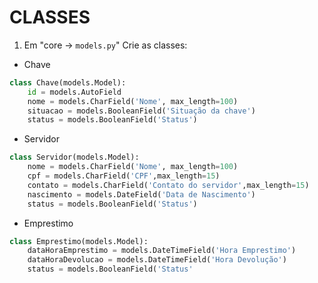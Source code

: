 # CLASSES 
1. Em "core -> ``models.py``"
  Crie as classes:  

- Chave   

``` python
class Chave(models.Model):
    id = models.AutoField
    nome = models.CharField('Nome', max_length=100)
    situacao = models.BooleanField('Situação da chave')
    status = models.BooleanField('Status')
```


- Servidor   

``` python
class Servidor(models.Model):
    nome = models.CharField('Nome', max_length=100)
    cpf = models.CharField('CPF',max_length=15)
    contato = models.CharField('Contato do servidor',max_length=15)
    nascimento = models.DateField('Data de Nascimento')
    status = models.BooleanField('Status')
```

- Emprestimo  

``` python
class Emprestimo(models.Model):
    dataHoraEmprestimo = models.DateTimeField('Hora Emprestimo')
    dataHoraDevolucao = models.DateTimeField('Hora Devolução')
    status = models.BooleanField('Status'
```
